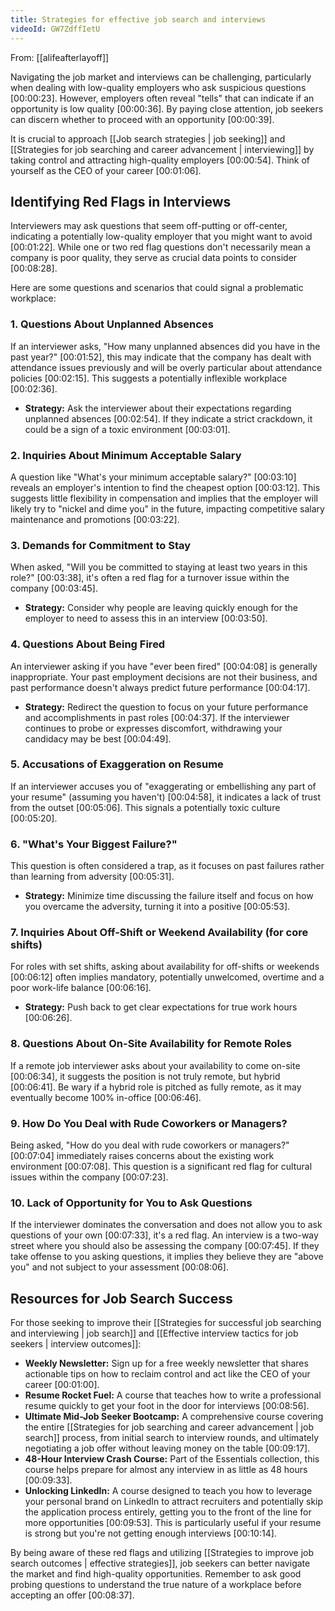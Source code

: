 ```yaml
---
title: Strategies for effective job search and interviews
videoId: GW7ZdffIetU
---
```


From: [[alifeafterlayoff]] <br/> 

Navigating the job market and interviews can be challenging, particularly when dealing with low-quality employers who ask suspicious questions <a class="yt-timestamp" data-t="00:00:23">[00:00:23]</a>. However, employers often reveal "tells" that can indicate if an opportunity is low quality <a class="yt-timestamp" data-t="00:00:36">[00:00:36]</a>. By paying close attention, job seekers can discern whether to proceed with an opportunity <a class="yt-timestamp" data-t="00:00:39">[00:00:39]</a>.

It is crucial to approach [[Job search strategies | job seeking]] and [[Strategies for job searching and career advancement | interviewing]] by taking control and attracting high-quality employers <a class="yt-timestamp" data-t="00:00:54">[00:00:54]</a>. Think of yourself as the CEO of your career <a class="yt-timestamp" data-t="00:01:06">[00:01:06]</a>.

## Identifying Red Flags in Interviews

Interviewers may ask questions that seem off-putting or off-center, indicating a potentially low-quality employer that you might want to avoid <a class="yt-timestamp" data-t="00:01:22">[00:01:22]</a>. While one or two red flag questions don't necessarily mean a company is poor quality, they serve as crucial data points to consider <a class="yt-timestamp" data-t="00:08:28">[00:08:28]</a>.

Here are some questions and scenarios that could signal a problematic workplace:

### 1. Questions About Unplanned Absences
If an interviewer asks, "How many unplanned absences did you have in the past year?" <a class="yt-timestamp" data-t="00:01:52">[00:01:52]</a>, this may indicate that the company has dealt with attendance issues previously and will be overly particular about attendance policies <a class="yt-timestamp" data-t="00:02:15">[00:02:15]</a>. This suggests a potentially inflexible workplace <a class="yt-timestamp" data-t="00:02:36">[00:02:36]</a>.
*   **Strategy:** Ask the interviewer about their expectations regarding unplanned absences <a class="yt-timestamp" data-t="00:02:54">[00:02:54]</a>. If they indicate a strict crackdown, it could be a sign of a toxic environment <a class="yt-timestamp" data-t="00:03:01">[00:03:01]</a>.

### 2. Inquiries About Minimum Acceptable Salary
A question like "What's your minimum acceptable salary?" <a class="yt-timestamp" data-t="00:03:10">[00:03:10]</a> reveals an employer's intention to find the cheapest option <a class="yt-timestamp" data-t="00:03:12">[00:03:12]</a>. This suggests little flexibility in compensation and implies that the employer will likely try to "nickel and dime you" in the future, impacting competitive salary maintenance and promotions <a class="yt-timestamp" data-t="00:03:22">[00:03:22]</a>.

### 3. Demands for Commitment to Stay
When asked, "Will you be committed to staying at least two years in this role?" <a class="yt-timestamp" data-t="00:03:38">[00:03:38]</a>, it's often a red flag for a turnover issue within the company <a class="yt-timestamp" data-t="00:03:45">[00:03:45]</a>.
*   **Strategy:** Consider why people are leaving quickly enough for the employer to need to assess this in an interview <a class="yt-timestamp" data-t="00:03:50">[00:03:50]</a>.

### 4. Questions About Being Fired
An interviewer asking if you have "ever been fired" <a class="yt-timestamp" data-t="00:04:08">[00:04:08]</a> is generally inappropriate. Your past employment decisions are not their business, and past performance doesn't always predict future performance <a class="yt-timestamp" data-t="00:04:17">[00:04:17]</a>.
*   **Strategy:** Redirect the question to focus on your future performance and accomplishments in past roles <a class="yt-timestamp" data-t="00:04:37">[00:04:37]</a>. If the interviewer continues to probe or expresses discomfort, withdrawing your candidacy may be best <a class="yt-timestamp" data-t="00:04:49">[00:04:49]</a>.

### 5. Accusations of Exaggeration on Resume
If an interviewer accuses you of "exaggerating or embellishing any part of your resume" (assuming you haven't) <a class="yt-timestamp" data-t="00:04:58">[00:04:58]</a>, it indicates a lack of trust from the outset <a class="yt-timestamp" data-t="00:05:06">[00:05:06]</a>. This signals a potentially toxic culture <a class="yt-timestamp" data-t="00:05:20">[00:05:20]</a>.

### 6. "What's Your Biggest Failure?"
This question is often considered a trap, as it focuses on past failures rather than learning from adversity <a class="yt-timestamp" data-t="00:05:31">[00:05:31]</a>.
*   **Strategy:** Minimize time discussing the failure itself and focus on how you overcame the adversity, turning it into a positive <a class="yt-timestamp" data-t="00:05:53">[00:05:53]</a>.

### 7. Inquiries About Off-Shift or Weekend Availability (for core shifts)
For roles with set shifts, asking about availability for off-shifts or weekends <a class="yt-timestamp" data-t="00:06:12">[00:06:12]</a> often implies mandatory, potentially unwelcomed, overtime and a poor work-life balance <a class="yt-timestamp" data-t="00:06:16">[00:06:16]</a>.
*   **Strategy:** Push back to get clear expectations for true work hours <a class="yt-timestamp" data-t="00:06:26">[00:06:26]</a>.

### 8. Questions About On-Site Availability for Remote Roles
If a remote job interviewer asks about your availability to come on-site <a class="yt-timestamp" data-t="00:06:34">[00:06:34]</a>, it suggests the position is not truly remote, but hybrid <a class="yt-timestamp" data-t="00:06:41">[00:06:41]</a>. Be wary if a hybrid role is pitched as fully remote, as it may eventually become 100% in-office <a class="yt-timestamp" data-t="00:06:46">[00:06:46]</a>.

### 9. How Do You Deal with Rude Coworkers or Managers?
Being asked, "How do you deal with rude coworkers or managers?" <a class="yt-timestamp" data-t="00:07:04">[00:07:04]</a> immediately raises concerns about the existing work environment <a class="yt-timestamp" data-t="00:07:08">[00:07:08]</a>. This question is a significant red flag for cultural issues within the company <a class="yt-timestamp" data-t="00:07:23">[00:07:23]</a>.

### 10. Lack of Opportunity for You to Ask Questions
If the interviewer dominates the conversation and does not allow you to ask questions of your own <a class="yt-timestamp" data-t="00:07:33">[00:07:33]</a>, it's a red flag. An interview is a two-way street where you should also be assessing the company <a class="yt-timestamp" data-t="00:07:45">[00:07:45]</a>. If they take offense to you asking questions, it implies they believe they are "above you" and not subject to your assessment <a class="yt-timestamp" data-t="00:08:06">[00:08:06]</a>.

## Resources for Job Search Success

For those seeking to improve their [[Strategies for successful job searching and interviewing | job search]] and [[Effective interview tactics for job seekers | interview outcomes]]:

*   **Weekly Newsletter:** Sign up for a free weekly newsletter that shares actionable tips on how to reclaim control and act like the CEO of your career <a class="yt-timestamp" data-t="00:01:00">[00:01:00]</a>.
*   **Resume Rocket Fuel:** A course that teaches how to write a professional resume quickly to get your foot in the door for interviews <a class="yt-timestamp" data-t="00:08:56">[00:08:56]</a>.
*   **Ultimate Mid-Job Seeker Bootcamp:** A comprehensive course covering the entire [[Strategies for job searching and career advancement | job search]] process, from initial search to interview rounds, and ultimately negotiating a job offer without leaving money on the table <a class="yt-timestamp" data-t="00:09:17">[00:09:17]</a>.
*   **48-Hour Interview Crash Course:** Part of the Essentials collection, this course helps prepare for almost any interview in as little as 48 hours <a class="yt-timestamp" data-t="00:09:33">[00:09:33]</a>.
*   **Unlocking LinkedIn:** A course designed to teach you how to leverage your personal brand on LinkedIn to attract recruiters and potentially skip the application process entirely, getting you to the front of the line for more opportunities <a class="yt-timestamp" data-t="00:09:53">[00:09:53]</a>. This is particularly useful if your resume is strong but you're not getting enough interviews <a class="yt-timestamp" data-t="00:10:14">[00:10:14]</a>.

By being aware of these red flags and utilizing [[Strategies to improve job search outcomes | effective strategies]], job seekers can better navigate the market and find high-quality opportunities. Remember to ask good probing questions to understand the true nature of a workplace before accepting an offer <a class="yt-timestamp" data-t="00:08:37">[00:08:37]</a>.